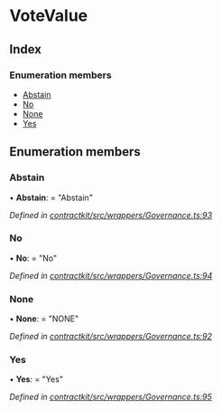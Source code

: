 # VoteValue

## Index

### Enumeration members

* [Abstain](_wrappers_governance_.votevalue.md#abstain)
* [No](_wrappers_governance_.votevalue.md#no)
* [None](_wrappers_governance_.votevalue.md#none)
* [Yes](_wrappers_governance_.votevalue.md#yes)

## Enumeration members

### Abstain

• **Abstain**: = "Abstain"

_Defined in_ [_contractkit/src/wrappers/Governance.ts:93_](https://github.com/celo-org/celo-monorepo/blob/master/packages/contractkit/src/wrappers/Governance.ts#L93)

### No

• **No**: = "No"

_Defined in_ [_contractkit/src/wrappers/Governance.ts:94_](https://github.com/celo-org/celo-monorepo/blob/master/packages/contractkit/src/wrappers/Governance.ts#L94)

### None

• **None**: = "NONE"

_Defined in_ [_contractkit/src/wrappers/Governance.ts:92_](https://github.com/celo-org/celo-monorepo/blob/master/packages/contractkit/src/wrappers/Governance.ts#L92)

### Yes

• **Yes**: = "Yes"

_Defined in_ [_contractkit/src/wrappers/Governance.ts:95_](https://github.com/celo-org/celo-monorepo/blob/master/packages/contractkit/src/wrappers/Governance.ts#L95)

